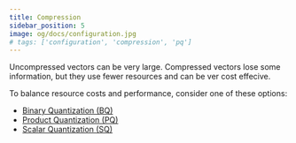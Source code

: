 ```yaml
---
title: Compression
sidebar_position: 5
image: og/docs/configuration.jpg
# tags: ['configuration', 'compression', 'pq']
---
```


Uncompressed vectors can be very large. Compressed vectors lose some information, but they use fewer resources and can be ver cost effecive. 

To balance resource costs and performance, consider one of these options:

- [Binary Quantization (BQ)](/developers/weaviate/configuration/compression/bq-compression)
- [Product Quantization (PQ)](/developers/weaviate/configuration/compression/pq-compression)
- [Scalar Quantization (SQ)](/developers/weaviate/configuration/compression/sq-compression)
